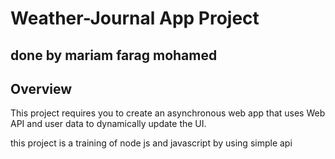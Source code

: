 # Weather-Journal App Project

## done by mariam farag mohamed

## Overview

This project requires you to create an asynchronous web app that uses Web API and user data to dynamically update the UI.

this project is a training of node js and javascript by using simple api

